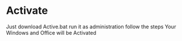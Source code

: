 # Activate

Just download Active.bat
run it as administration 
follow the steps 
Your Windows and Office will be Activated
